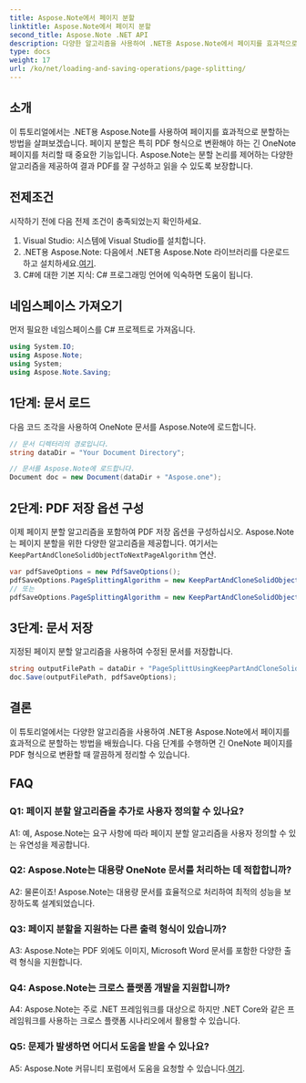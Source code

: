 ```yaml
---
title: Aspose.Note에서 페이지 분할
linktitle: Aspose.Note에서 페이지 분할
second_title: Aspose.Note .NET API
description: 다양한 알고리즘을 사용하여 .NET용 Aspose.Note에서 페이지를 효과적으로 분할하는 방법을 알아보세요. PDF 형식의 OneNote 문서를 깔끔하게 구성하세요.
type: docs
weight: 17
url: /ko/net/loading-and-saving-operations/page-splitting/
---
```

## 소개

이 튜토리얼에서는 .NET용 Aspose.Note를 사용하여 페이지를 효과적으로 분할하는 방법을 살펴보겠습니다. 페이지 분할은 특히 PDF 형식으로 변환해야 하는 긴 OneNote 페이지를 처리할 때 중요한 기능입니다. Aspose.Note는 분할 논리를 제어하는 다양한 알고리즘을 제공하여 결과 PDF를 잘 구성하고 읽을 수 있도록 보장합니다.

## 전제조건

시작하기 전에 다음 전제 조건이 충족되었는지 확인하세요.

1. Visual Studio: 시스템에 Visual Studio를 설치합니다.
2.  .NET용 Aspose.Note: 다음에서 .NET용 Aspose.Note 라이브러리를 다운로드하고 설치하세요.[여기](https://releases.aspose.com/note/net/).
3. C#에 대한 기본 지식: C# 프로그래밍 언어에 익숙하면 도움이 됩니다.

## 네임스페이스 가져오기

먼저 필요한 네임스페이스를 C# 프로젝트로 가져옵니다.

```csharp
using System.IO;
using Aspose.Note;
using System;
using Aspose.Note.Saving;
```

## 1단계: 문서 로드

다음 코드 조각을 사용하여 OneNote 문서를 Aspose.Note에 로드합니다.

```csharp
// 문서 디렉터리의 경로입니다.
string dataDir = "Your Document Directory";

// 문서를 Aspose.Note에 로드합니다.
Document doc = new Document(dataDir + "Aspose.one");
```

## 2단계: PDF 저장 옵션 구성

 이제 페이지 분할 알고리즘을 포함하여 PDF 저장 옵션을 구성하십시오. Aspose.Note는 페이지 분할을 위한 다양한 알고리즘을 제공합니다. 여기서는`KeepPartAndCloneSolidObjectToNextPageAlgorithm` 연산.

```csharp
var pdfSaveOptions = new PdfSaveOptions();
pdfSaveOptions.PageSplittingAlgorithm = new KeepPartAndCloneSolidObjectToNextPageAlgorithm(100);
// 또는
pdfSaveOptions.PageSplittingAlgorithm = new KeepPartAndCloneSolidObjectToNextPageAlgorithm(400);
```

## 3단계: 문서 저장

지정된 페이지 분할 알고리즘을 사용하여 수정된 문서를 저장합니다.

```csharp
string outputFilePath = dataDir + "PageSplittUsingKeepPartAndCloneSolidObjectToNextPageAlgorithm_out.pdf";
doc.Save(outputFilePath, pdfSaveOptions);
```

## 결론

이 튜토리얼에서는 다양한 알고리즘을 사용하여 .NET용 Aspose.Note에서 페이지를 효과적으로 분할하는 방법을 배웠습니다. 다음 단계를 수행하면 긴 OneNote 페이지를 PDF 형식으로 변환할 때 깔끔하게 정리할 수 있습니다.

## FAQ

### Q1: 페이지 분할 알고리즘을 추가로 사용자 정의할 수 있나요?

A1: 예, Aspose.Note는 요구 사항에 따라 페이지 분할 알고리즘을 사용자 정의할 수 있는 유연성을 제공합니다.

### Q2: Aspose.Note는 대용량 OneNote 문서를 처리하는 데 적합합니까?

A2: 물론이죠! Aspose.Note는 대용량 문서를 효율적으로 처리하여 최적의 성능을 보장하도록 설계되었습니다.

### Q3: 페이지 분할을 지원하는 다른 출력 형식이 있습니까?

A3: Aspose.Note는 PDF 외에도 이미지, Microsoft Word 문서를 포함한 다양한 출력 형식을 지원합니다.

### Q4: Aspose.Note는 크로스 플랫폼 개발을 지원합니까?

A4: Aspose.Note는 주로 .NET 프레임워크를 대상으로 하지만 .NET Core와 같은 프레임워크를 사용하는 크로스 플랫폼 시나리오에서 활용할 수 있습니다.

### Q5: 문제가 발생하면 어디서 도움을 받을 수 있나요?

 A5: Aspose.Note 커뮤니티 포럼에서 도움을 요청할 수 있습니다.[여기](https://forum.aspose.com/c/note/28).
